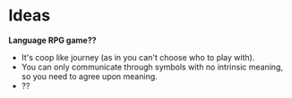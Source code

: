 <!-- TITLE: Game Ideas -->
<!-- SUBTITLE: A list of all the game ideas we've ever had -->

# Ideas
**Language RPG game??**
* It's coop like journey (as in you can't choose who to play with).
* You can only communicate through symbols with no intrinsic meaning, so you need to agree upon meaning.
* ??